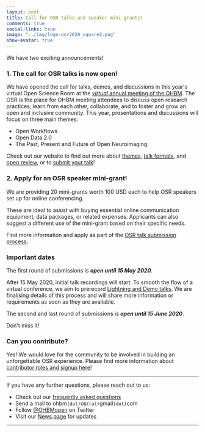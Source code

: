 ```yaml
---
layout: post
title: Call for OSR talks and speaker mini-grants!
comments: true
social-links: true
image: "../img/logo-osr2020_square2.png"
show-avatar: true
---
```


We have two exciting announcements!

### 1. The call for OSR talks is now open! 

We have opened the call for talks, demos, and discussions in this year's virtual Open Science Room at the [*virtual* annual meeting of the OHBM](https://www.humanbrainmapping.org/i4a/pages/index.cfm?pageid=3267&pageid=1).
The OSR is the place for OHBM meeting attendees to discuss open research practices, learn from each other, collaborate, and to foster and grow an open and inclusive community.
This year, presentations and discussions will focus on three main themes:
- Open Workflows
- Open Data 2.0
- The Past, Present and Future of Open Neuroimaging

Check out our website to find out more about [themes](https://ohbm.github.io/osr2020/themes/), [talk formats](https://ohbm.github.io/osr2020/formats/), and [open review](https://ohbm.github.io/osr2020/review/), or to [submit your talk](https://ohbm.github.io/osr2020/submit/)!

### 2. Apply for an OSR speaker mini-grant!

We are providing 20 mini-grants worth 100 USD each to help OSR speakers set up for online conferencing.

These are ideal to assist with buying essential online communication equipment, data packages, or related expenses.
Applicants can also suggest a different use of the mini-grant based on their specific needs.

Find more information and apply as part of the [OSR talk submission process](https://ohbm.github.io/osr2020/submit/).

### Important dates

The first round of submissions is ***open until 15 May 2020***.

After 15 May 2020, initial talk recordings will start. 
To smooth the flow of a virtual conference, we aim to prerecord [Lightning and Demo talks](https://ohbm.github.io/osr2020/formats/). We are finalising details of this process and will share more information or requirements as soon as they are available.

The second and last round of submissions is ***open until 15 June 2020***.

Don't miss it!


### Can you contribute?

Yes! We would love for the community to be involved in building an unforgettable OSR experience.
Please find more information about [contributor roles and signup here](https://ohbm.github.io/osr2020/contribute/)!

---

If you have any further questions, please reach out to us:
- Check out our [frequently asked questions](https://ohbm.github.io/osr2020/faq/)
- Send a mail to ohbm`(dot)`osr`(at)`gmail`(dot)`com
- Follow [@OHBMopen](https://twitter.com/ohbmopen) on Twitter
- Visit our [News page](https://ohbm.github.io/osr2020/news/) for updates

---

